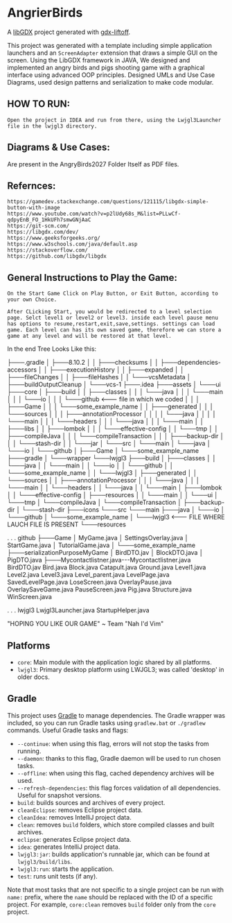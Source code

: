 # AngrierBirds
A [libGDX](https://libgdx.com/) project generated with [gdx-liftoff](https://github.com/libgdx/gdx-liftoff).

This project was generated with a template including simple application launchers and an `ScreenAdapter` extension that draws a simple GUI on the screen.
Using the LibGDX framework in JAVA, We designed and implemented an angry birds and pigs shooting game with a graphical interface using advanced OOP principles. Designed UMLs and Use Case Diagrams, used design patterns and serialization to make code modular. 


## HOW TO RUN: 
    Open the project in IDEA and run from there, using the Lwjgl3Launcher file in the lwjgl3 directory.

## Diagrams & Use Cases:
Are present in the AngryBirds2027 Folder Itself as PDF files.


## Refernces:
    https://gamedev.stackexchange.com/questions/121115/libgdx-simple-button-with-image
    https://www.youtube.com/watch?v=p2lUdy68s_M&list=PLLwCf-qdpyEnB_FO_1HkUFh7smwGNjAaC
    https://git-scm.com/
    https://libgdx.com/dev/
    https://www.geeksforgeeks.org/
    https://www.w3schools.com/java/default.asp
    https://stackoverflow.com/
    https://github.com/libgdx/libgdx 


## General Instructions to Play the Game:
    On the Start Game Click on Play Button, or Exit Button, according to your own Choice.

    After CLicking Start, you would be redirected to a level selection page. Selct level1 or level2 or level3. inside each level pause menu has options to resume,restart,exit,save,settings. settings can load game. Each level can has its own saved game, therefore we can store a game at any level and will be restored at that level.

    
In the end Tree Looks Like this:


├───.gradle
│   ├───8.10.2
│   │   ├───checksums
│   │   ├───dependencies-accessors
│   │   ├───executionHistory
│   │   ├───expanded
│   │   ├───fileChanges
│   │   ├───fileHashes
│   │   └───vcsMetadata
│   ├───buildOutputCleanup
│   └───vcs-1
├───.idea
├───assets
│   └───ui
├───core
│   ├───build
│   │   ├───classes
│   │   │   └───java
│   │   │       └───main
│   │   │           └───io
│   │   │               └───github              <--- file in which we coded
│   │   │                   ├───Game
│   │   │                   └───some_example_name
│   │   ├───generated
│   │   │   └───sources
│   │   │       ├───annotationProcessor
│   │   │       │   └───java
│   │   │       │       └───main
│   │   │       └───headers
│   │   │           └───java
│   │   │               └───main
│   │   ├───libs
│   │   ├───lombok
│   │   │   └───effective-config
│   │   └───tmp
│   │       ├───compileJava
│   │       │   └───compileTransaction
│   │       │       ├───backup-dir
│   │       │       └───stash-dir
│   │       └───jar
│   └───src
│       └───main
│           └───java
│               └───io
│                   └───github
│                       ├───Game
│                       └───some_example_name
├───gradle
│   └───wrapper
└───lwjgl3
    ├───build
    │   ├───classes
    │   │   └───java
    │   │       └───main
    │   │           └───io
    │   │               └───github
    │   │                   └───some_example_name
    │   │                       └───lwjgl3
    │   ├───generated
    │   │   └───sources
    │   │       ├───annotationProcessor
    │   │       │   └───java
    │   │       │       └───main
    │   │       └───headers
    │   │           └───java
    │   │               └───main
    │   ├───lombok
    │   │   └───effective-config
    │   ├───resources
    │   │   └───main
    │   │       └───ui
    │   └───tmp
    │       └───compileJava
    │           └───compileTransaction
    │               ├───backup-dir
    │               └───stash-dir
    ├───icons
    └───src
        └───main
            ├───java
            │   └───io
            │       └───github
            │           └───some_example_name
            │               └───lwjgl3          <--- FILE WHERE LAUCH FILE IS PRESENT 
            └───resources



.
.
.
github
├───Game
│       MyGame.java
│       SettingsOverlay.java
│       StartGame.java
│       TutorialGame.java
│
└───some_example_name
                 ├───serializationPurposeMyGame
                 │       BirdDTO.jav
                 │       BlockDTO.java
                 │       PigDTO.java
                  ├───Mycontactlistner.java---Mycontactlistner.java
        BirdDTO.jav
        Bird.java
        Block.java
        Catapult.java
        Ground.java
        Level1.java Level2.java Level3.java Level_parent.java
        LevelPage.java SavedLevelPage.java
        LoseScreen.java
        OverlayPause.java
        OverlaySaveGame.java
        PauseScreen.java
        Pig.java
        Structure.java
        WinScreen.java



.
.
.
lwjgl3
    Lwjgl3Launcher.java
    StartupHelper.java






"HOPING YOU LIKE OUR GAME" ~ Team "Nah I'd Vim"





## Platforms

- `core`: Main module with the application logic shared by all platforms.
- `lwjgl3`: Primary desktop platform using LWJGL3; was called 'desktop' in older docs.

## Gradle

This project uses [Gradle](https://gradle.org/) to manage dependencies.
The Gradle wrapper was included, so you can run Gradle tasks using `gradlew.bat` or `./gradlew` commands.
Useful Gradle tasks and flags:

- `--continue`: when using this flag, errors will not stop the tasks from running.
- `--daemon`: thanks to this flag, Gradle daemon will be used to run chosen tasks.
- `--offline`: when using this flag, cached dependency archives will be used.
- `--refresh-dependencies`: this flag forces validation of all dependencies. Useful for snapshot versions.
- `build`: builds sources and archives of every project.
- `cleanEclipse`: removes Eclipse project data.
- `cleanIdea`: removes IntelliJ project data.
- `clean`: removes `build` folders, which store compiled classes and built archives.
- `eclipse`: generates Eclipse project data.
- `idea`: generates IntelliJ project data.
- `lwjgl3:jar`: builds application's runnable jar, which can be found at `lwjgl3/build/libs`.
- `lwjgl3:run`: starts the application.
- `test`: runs unit tests (if any).

Note that most tasks that are not specific to a single project can be run with `name:` prefix, where the `name` should be replaced with the ID of a specific project.
For example, `core:clean` removes `build` folder only from the `core` project.
